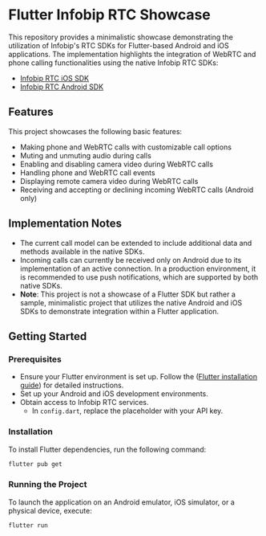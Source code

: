 # Flutter Infobip RTC Showcase

This repository provides a minimalistic showcase demonstrating the utilization of Infobip's RTC SDKs for Flutter-based 
Android and iOS applications. The implementation highlights the integration of WebRTC and phone calling functionalities 
using the native Infobip RTC SDKs:

- [Infobip RTC iOS SDK](https://github.com/infobip/infobip-rtc-ios)
- [Infobip RTC Android SDK](https://github.com/infobip/infobip-rtc-android)

## Features
This project showcases the following basic features:
- Making phone and WebRTC calls with customizable call options
- Muting and unmuting audio during calls
- Enabling and disabling camera video during WebRTC calls
- Handling phone and WebRTC call events
- Displaying remote camera video during WebRTC calls
- Receiving and accepting or declining incoming WebRTC calls (Android only)

## Implementation Notes
- The current call model can be extended to include additional data and methods available in the native SDKs.
- Incoming calls can currently be received only on Android due to its implementation of an active connection. In a 
  production environment, it is recommended to use push notifications, which are supported by both native SDKs.
- **Note**: This project is not a showcase of a Flutter SDK but rather a sample, minimalistic project that utilizes the 
  native Android and iOS SDKs to demonstrate integration within a Flutter application.

## Getting Started
### Prerequisites
- Ensure your Flutter environment is set up. Follow the ([Flutter installation guide](https://flutter.dev/docs/get-started/install)) for detailed instructions.
- Set up your Android and iOS development environments.
- Obtain access to Infobip RTC services.
    - In `config.dart`, replace the placeholder with your API key.

### Installation
To install Flutter dependencies, run the following command:

```sh
flutter pub get
```

### Running the Project
To launch the application on an Android emulator, iOS simulator, or a physical device, execute:

```sh
flutter run
```
